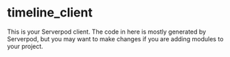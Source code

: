 # timeline_client

This is your Serverpod client. The code in here is mostly generated by
Serverpod, but you may want to make changes if you are adding modules to your
project.
